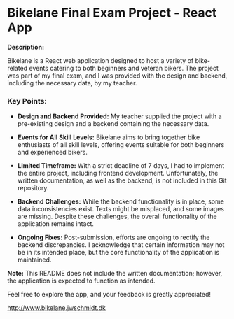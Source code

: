 # Bikelane Final Exam Project - React App

**Description:**

Bikelane is a React web application designed to host a variety of bike-related events catering to both beginners and veteran bikers. The project was part of my final exam, and I was provided with the design and backend, including the necessary data, by my teacher.

### Key Points:

- **Design and Backend Provided:** My teacher supplied the project with a pre-existing design and a backend containing the necessary data.
  
- **Events for All Skill Levels:** Bikelane aims to bring together bike enthusiasts of all skill levels, offering events suitable for both beginners and experienced bikers.

- **Limited Timeframe:** With a strict deadline of 7 days, I had to implement the entire project, including frontend development. Unfortunately, the written documentation, as well as the backend, is not included in this Git repository.

- **Backend Challenges:** While the backend functionality is in place, some data inconsistencies exist. Texts might be misplaced, and some images are missing. Despite these challenges, the overall functionality of the application remains intact.

- **Ongoing Fixes:** Post-submission, efforts are ongoing to rectify the backend discrepancies. I acknowledge that certain information may not be in its intended place, but the core functionality of the application is maintained.

**Note:** This README does not include the written documentation; however, the application is expected to function as intended.


Feel free to explore the app, and your feedback is greatly appreciated!

http://www.bikelane.jwschmidt.dk
